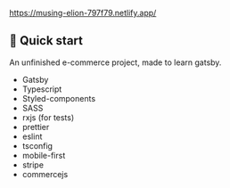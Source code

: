 https://musing-elion-797f79.netlify.app/

## 🚀 Quick start

An unfinished e-commerce project, made to learn gatsby.

- Gatsby
- Typescript
- Styled-components
- SASS
- rxjs (for tests)
- prettier
- eslint
- tsconfig
- mobile-first
- stripe
- commercejs
